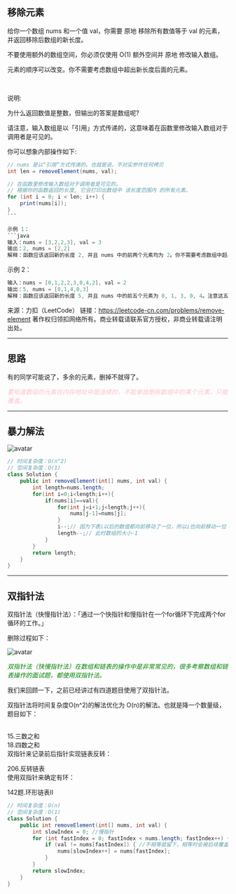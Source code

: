 ## 移除元素
给你一个数组 nums 和一个值 val，你需要 原地 移除所有数值等于 val 的元素，并返回移除后数组的新长度。

不要使用额外的数组空间，你必须仅使用 O(1) 额外空间并 原地 修改输入数组。

元素的顺序可以改变。你不需要考虑数组中超出新长度后面的元素。

 

说明:

为什么返回数值是整数，但输出的答案是数组呢?

请注意，输入数组是以「引用」方式传递的，这意味着在函数里修改输入数组对于调用者是可见的。

你可以想象内部操作如下:
```java
// nums 是以“引用”方式传递的。也就是说，不对实参作任何拷贝
int len = removeElement(nums, val);

// 在函数里修改输入数组对于调用者是可见的。
// 根据你的函数返回的长度, 它会打印出数组中 该长度范围内 的所有元素。
for (int i = 0; i < len; i++) {
    print(nums[i]);
}
``` 

示例 1：
```java
输入：nums = [3,2,2,3], val = 3
输出：2, nums = [2,2]
解释：函数应该返回新的长度 2, 并且 nums 中的前两个元素均为 2。你不需要考虑数组中超出新长度后面的元素。例如，函数返回的新长度为 2 ，而 nums = [2,2,3,3] 或 nums = [2,2,0,0]，也会被视作正确答案。
```
示例 2：
```java 
输入：nums = [0,1,2,2,3,0,4,2], val = 2
输出：5, nums = [0,1,4,0,3]
解释：函数应该返回新的长度 5, 并且 nums 中的前五个元素为 0, 1, 3, 0, 4。注意这五个元素可为任意顺序。你不需要考虑数组中超出新长度后面的元素。
```
来源：力扣（LeetCode）
链接：https://leetcode-cn.com/problems/remove-element
著作权归领扣网络所有。商业转载请联系官方授权，非商业转载请注明出处。

---

## 思路
有的同学可能说了，多余的元素，删掉不就得了。

<span style="color:pink">*要知道数组的元素在内存地址中是连续的，不能单独删除数组中的某个元素，只能覆盖。*</span>

---
## 暴力解法

![avatar](https://mmbiz.qpic.cn/mmbiz_gif/ciaqDnJprwv4rN7Lc7cH7s9Xs5Gfgibnf7TXGEicwHiav5ChqT6UqgicWib6XRp7TxJva0A6ibrCA6Jx2jAibibWr811pOA/640?wx_fmt=gif&tp=webp&wxfrom=5&wx_lazy=1)

```java
// 时间复杂度：O(n^2)
// 空间复杂度：O(1)
class Solution {
    public int removeElement(int[] nums, int val) {
        int length=nums.length;
        for(int i=0;i<length;i++){
            if(nums[i]==val){
                for(int j=i+1;j<length;j++){
                    nums[j-1]=nums[j];
                }
                i--;// 因为下表i以后的数值都向前移动了一位，所以i也向前移动一位
                length--;// 此时数组的大小-1
            } 
        }
        return length;
    }
}
```

---
## 双指针法

双指针法（快慢指针法）：「通过一个快指针和慢指针在一个for循环下完成两个for循环的工作。」

删除过程如下：

![avatar](https://mmbiz.qpic.cn/mmbiz_gif/ciaqDnJprwv4rN7Lc7cH7s9Xs5Gfgibnf7kT8a6hE8xVSviaeZHuIqUAx3HRef0dDvg5roSXCIulV2XcjOnxKwYVA/640?wx_fmt=gif&tp=webp&wxfrom=5&wx_lazy=1)

<span style="color:green">*双指针法（快慢指针法）在数组和链表的操作中是非常常见的，很多考察数组和链表操作的面试题，都使用双指针法。*</span>

我们来回顾一下，之前已经讲过有四道题目使用了双指针法。

双指针法将时间复杂度O(n^2)的解法优化为 O(n)的解法。也就是降一个数量级，题目如下：

</br>15.三数之和
</br>18.四数之和
</br>双指针来记录前后指针实现链表反转：

206.反转链表
</br>使用双指针来确定有环：

142题.环形链表II

```java
// 时间复杂度：O(n)
// 空间复杂度：O(1)
class Solution {
    public int removeElement(int[] nums, int val) {
        int slowIndex = 0; //慢指针
        for (int fastIndex = 0; fastIndex < nums.length; fastIndex++) {   //快指针  
            if (val != nums[fastIndex]) { //不相等就留下，相等时会被后续覆盖
                nums[slowIndex++] = nums[fastIndex]; 
            }
        }
        return slowIndex;
    }
}
```